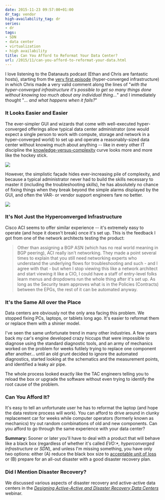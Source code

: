 ```yaml
---
date: 2015-11-23 09:57:00+01:00
dr_tag: vendor
high-availability_tag: dr
series:
- dr
tags:
- SDN
- data center
- virtualization
- high availability
title: Can You Afford to Reformat Your Data Center?
url: /2015/11/can-you-afford-to-reformat-your-data.html
---
```

I love listening to the Datanauts podcast (Ethan and Chris are fantastic hosts), starting from the [very first episode](http://packetpushers.net/podcast/podcasts/datanauts-001-hyper-convergence-with-scott-d-lowe/) (hyper-converged infrastructure) in which Chris made a very valid comment along the lines of "*with the hyper-converged infrastructure it's possible to get so many things done without knowing too much about any individual thing...*" and I immediately thought "*... and what happens when it fails?*"
<!--more-->
### It Looks Easier and Easier

The ever-simpler GUI and wizards that come with well-executed hyper-converged offerings allow typical data center administrator (one would expect a single person to work with compute, storage and network in a hyper-converged world) to set up and operate a reasonably-sized data center without knowing much about anything -- like in every other IT discipline the [knowledge-versus-complexity](http://blog.ipspace.net/2012/03/knowledge-and-complexity.html) curve looks more and more like the hockey stick.

![](/2015/11/s500-Knowledge-Complexity-Hockey-Stick.png)

However, the simplistic façade hides ever-increasing pile of complexity, and because a typical administrator never had to build the skills necessary to master it (including the troubleshooting skills), he has absolutely no chance of fixing things when they break beyond the simple alarms displayed by the GUI, and often the VAR- or vendor support engineers fare no better.

![](/2015/11/s500-Knowledge-Complexity-Dragons.png)

### It's Not Just the Hyperconverged Infrastructure

Cisco ACI seems to offer similar experience -- it's extremely easy to operate (and hope it doesn't break) once it's set up. This is the feedback I got from one of the network architects testing the product:

> Other than assigning a BGP ASN (which has no real world meaning in BGP peering), ACI really isn\'t networking. They made a point several times to explain that you still need networking experts who understand the underlying flows for troubleshooting and such - and I agree with that - but when I stop viewing this like a network architect and start viewing it like a CIO, I could have a staff of entry-level folks learn menus and dropdowns run the whole thing after it\'s set up. As long as the Security team approves what is in the Policies (Contracts) between the EPGs, the rest of it can be automated anyway.

### It's the Same All over the Place

Data centers are obviously not the only area facing this problem. We stopped fixing PCs, laptops, or tablets long ago. It's easier to reformat them or replace them with a shinier model.

I've seen the same unfortunate trend in many other industries. A few years back my car's engine developed crazy hiccups that were impossible to diagnose using the standard diagnostic tools, and an army of mechanics worked on the problem for weeks futilely trying to replace one component after another... until an old grunt decided to ignore the automated diagnostics, started looking at the schematics and the measurement points, and identified a leaky air pipe.

The whole process looked exactly like the TAC engineers telling you to reload the box or upgrade the software without even trying to identify the root cause of the problem.

### Can You Afford It?

It's easy to tell an unfortunate user he has to reformat the laptop (and hope the data restore process will work). You can afford to drive around in clunky replacement car for weeks while computer operators (formerly known as mechanics) try out random combinations of old and new components. Can you afford to go through the same experience with your data center?

**Summary:** Sooner or later you'll have to deal with a product that will behave like a black box (regardless of whether it's called *EVO:\*, hyperconverged infrastructure* or *SDN*), and unless I'm missing something, you have only two options: either (A) reduce the black box size to [acceptable unit of loss](http://kontrolissues.net/2015/03/27/sometimes-size-matters-im-sorry-but-youre-just-not-big-enough/) or (B) prepare for an all-out disaster with a good disaster recovery plan.

### Did I Mention Disaster Recovery?

We discussed various aspects of disaster recovery and active-active data centers in the [*Designing Active-Active and Disaster Recovery Data Centers*](http://www.ipspace.net/Designing_Active-Active_and_Disaster_Recovery_Data_Centers) webinar.
